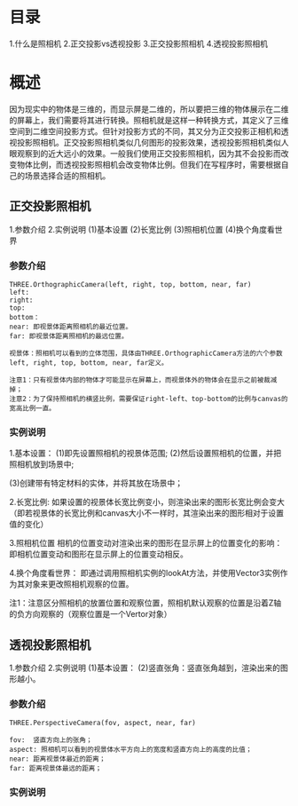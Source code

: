 # 目录
1.什么是照相机
2.正交投影vs透视投影
3.正交投影照相机
4.透视投影照相机

# 概述
因为现实中的物体是三维的，而显示屏是二维的，所以要把三维的物体展示在二维的屏幕上，我们需要将其进行转换。照相机就是这样一种转换方式，其定义了三维空间到二维空间投影方式。但针对投影方式的不同，其又分为正交投影正相机和透视投影照相机。正交投影照相机类似几何图形的投影效果，透视投影照相机类似人眼观察到的近大远小的效果。一般我们使用正交投影照相机，因为其不会投影而改变物体比例，而透视投影照相机会改变物体比例。但我们在写程序时，需要根据自己的场景选择合适的照相机。

## 正交投影照相机
1.参数介绍
2.实例说明
    (1)基本设置
    (2)长宽比例
    (3)照相机位置
    (4)换个角度看世界

### 参数介绍
    THREE.OrthographicCamera(left, right, top, bottom, near, far) 
    left:
    right:
    top:
    bottom：
    near: 即视景体距离照相机的最近位置。
    far: 即视景体距离照相机的最远位置。

    视景体：照相机可以看到的立体范围，具体由THREE.OrthographicCamera方法的六个参数left, right, top, bottom, near, far定义。

    注意1：只有视景体内部的物体才可能显示在屏幕上，而视景体外的物体会在显示之前被裁减掉；
    注意2：为了保持照相机的横竖比例，需要保证right-left、top-bottom的比例与canvas的宽高比例一直。

### 实例说明
1.基本设置：
  (1)即先设置照相机的视景体范围;
  (2)然后设置照相机的位置，并把照相机放到场景中;

  (3)创建带有特定材料的实体，并将其放在场景中；

2.长宽比例: 如果设置的视景体长宽比例变小，则渲染出来的图形长宽比例会变大（即若视景体的长宽比例和canvas大小不一样时，其渲染出来的图形相对于设置值的变化）

3.照相机位置
    相机的位置变动对渲染出来的图形在显示屏上的位置变化的影响：即相机位置变动和图形在显示屏上的位置变动相反。

4.换个角度看世界：
    即通过调用照相机实例的lookAt方法，并使用Vector3实例作为其对象来更改照相机观察的位置。

  注1：注意区分照相机的放置位置和观察位置，照相机默认观察的位置是沿着Z轴的负方向观察的（观察位置是一个Vertor对象）  


## 透视投影照相机
1.参数介绍
2.实例说明
    (1)基本设置：
    (2)竖直张角：竖直张角越到，渲染出来的图形越小。

### 参数介绍
    THREE.PerspectiveCamera(fov, aspect, near, far)   

    fov:  竖直方向上的张角；
    aspect: 照相机可以看到的视景体水平方向上的宽度和竖直方向上的高度的比值；
    near: 距离视景体最近的距离；
    far: 距离视景体最远的距离；
### 实例说明

